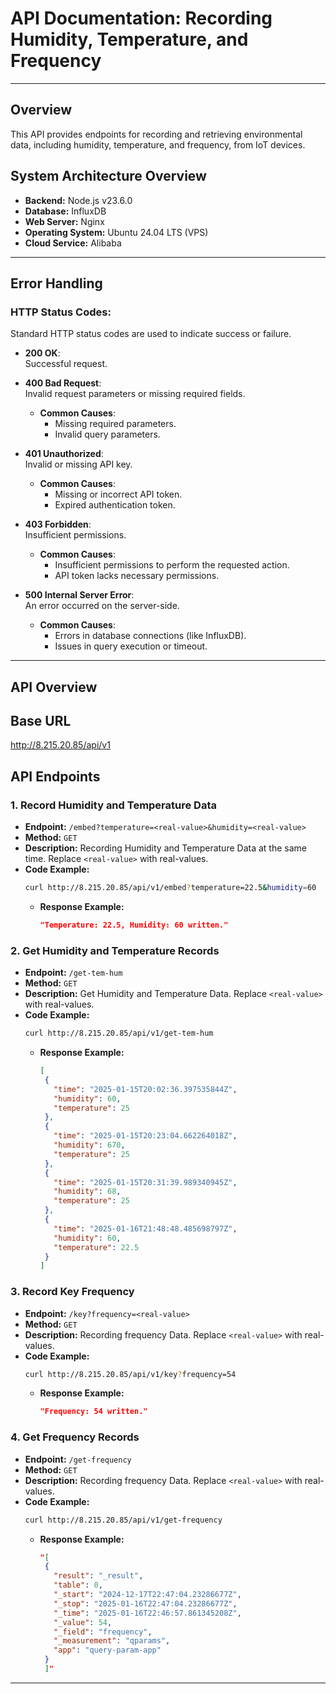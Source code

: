 # API Documentation: Recording Humidity, Temperature, and Frequency

---
## Overview
This API provides endpoints for recording and retrieving environmental data, including humidity, temperature, and frequency, from IoT devices.

## System Architecture Overview
- **Backend:** Node.js v23.6.0
- **Database:** InfluxDB
- **Web Server:** Nginx
- **Operating System:** Ubuntu 24.04 LTS (VPS)
- **Cloud Service:** Alibaba  

---
## Error Handling

### HTTP Status Codes:
Standard HTTP status codes are used to indicate success or failure.

- **200 OK**:  
  Successful request.

- **400 Bad Request**:  
  Invalid request parameters or missing required fields.
  - **Common Causes**:
    - Missing required parameters.
    - Invalid query parameters.

- **401 Unauthorized**:  
  Invalid or missing API key.
  - **Common Causes**:
    - Missing or incorrect API token.
    - Expired authentication token.

- **403 Forbidden**:  
  Insufficient permissions.
  - **Common Causes**:
    - Insufficient permissions to perform the requested action.
    - API token lacks necessary permissions.

- **500 Internal Server Error**:  
  An error occurred on the server-side.
  - **Common Causes**:
    - Errors in database connections (like InfluxDB).
    - Issues in query execution or timeout.
---

## API Overview
## **Base URL**
http://8.215.20.85/api/v1

## **API Endpoints**

### 1. **Record Humidity and Temperature Data**
- **Endpoint:** `/embed?temperature=<real-value>&humidity=<real-value>`
- **Method:** `GET`
- **Description:** Recording Humidity and Temperature Data at the same time. Replace `<real-value>` with real-values.
- **Code Example:**  
     ```bash
     curl http://8.215.20.85/api/v1/embed?temperature=22.5&humidity=60
     ```
   - **Response Example:**  
     ```json
     "Temperature: 22.5, Humidity: 60 written."
     ```

### 2. **Get Humidity and Temperature Records**
- **Endpoint:** `/get-tem-hum`
- **Method:** `GET`
- **Description:** Get Humidity and Temperature Data. Replace `<real-value>` with real-values.
- **Code Example:**  
     ```bash
     curl http://8.215.20.85/api/v1/get-tem-hum
     ```
   - **Response Example:**  
     ```json
     [
      {
        "time": "2025-01-15T20:02:36.397535844Z",
        "humidity": 60,
        "temperature": 25
      },
      {
        "time": "2025-01-15T20:23:04.662264018Z",
        "humidity": 670,
        "temperature": 25
      },
      {
        "time": "2025-01-15T20:31:39.989340945Z",
        "humidity": 68,
        "temperature": 25
      },
      {
        "time": "2025-01-16T21:48:48.485698797Z",
        "humidity": 60,
        "temperature": 22.5
      }
     ]
     ```

### 3. **Record Key Frequency**
- **Endpoint:** `/key?frequency=<real-value>`
- **Method:** `GET`
- **Description:** Recording frequency Data. Replace `<real-value>` with real-values.
- **Code Example:**  
     ```bash
     curl http://8.215.20.85/api/v1/key?frequency=54
     ```
   - **Response Example:**  
     ```json
     "Frequency: 54 written."
     ```

### 4. **Get Frequency Records**
- **Endpoint:** `/get-frequency`
- **Method:** `GET`
- **Description:** Recording frequency Data. Replace `<real-value>` with real-values.
- **Code Example:**  
     ```bash
     curl http://8.215.20.85/api/v1/get-frequency
     ```
   - **Response Example:**  
     ```json
     "[
      {
        "result": "_result",
        "table": 0,
        "_start": "2024-12-17T22:47:04.23286677Z",
        "_stop": "2025-01-16T22:47:04.23286677Z",
        "_time": "2025-01-16T22:46:57.861345208Z",
        "_value": 54,
        "_field": "frequency",
        "_measurement": "qparams",
        "app": "query-param-app"
      }
      ]"
     ```

---



